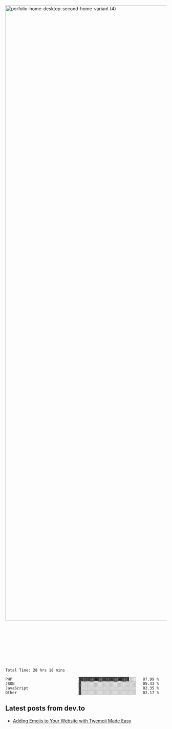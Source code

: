 <img width="1920" alt="porfolio-home-desktop-second-home-variant (4)" src="https://user-images.githubusercontent.com/44812120/231556360-1ee1d327-1a45-4bda-a93d-dd32a34149e4.png">
 
 
 
 
 
 <br><br><br><br><br><br><br>
<!--START_SECTION:waka-->

```text
Total Time: 28 hrs 18 mins

PHP                             ▓▓▓▓▓▓▓▓▓▓▓▓▓▓▓▓▓▓▓▓▓▓░░░   87.99 %
JSON                            ▓░░░░░░░░░░░░░░░░░░░░░░░░   05.43 %
JavaScript                      ▓░░░░░░░░░░░░░░░░░░░░░░░░   02.35 %
Other                           ▓░░░░░░░░░░░░░░░░░░░░░░░░   02.17 %
```

<!--END_SECTION:waka-->

## Latest posts from dev.to
<!-- MEDIUM-STORY-LIST:START -->
- [Adding Emojis to Your Website with Twemoji Made Easy](https://dev.to/danielsebesta/adding-emojis-to-your-website-with-twemoji-made-easy-mc8)
<!-- MEDIUM-STORY-LIST:END -->

